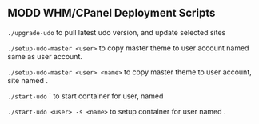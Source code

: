 ## MODD WHM/CPanel Deployment Scripts

`./upgrade-udo` to pull latest udo version, and update selected sites

`./setup-udo-master <user>` to copy master theme to user account named same as user account.

`./setup-udo-master <user> <name>` to copy master theme to user account, site named <name>.

`./start-udo` <user>` to start container for user, named <user>

`./start-udo <user> -s <name>` to setup container for user named <name>.
